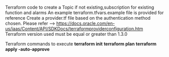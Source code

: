 Terraform code to create a Topic if not existing,subscription for existing function and alarms
An example terraform.tfvars.example file is provided for reference
Create a provider.tf file based on the authentication method chosen. Please refer --> https://docs.oracle.com/en-us/iaas/Content/API/SDKDocs/terraformproviderconfiguration.htm
Terraform version used must be equal or greater than 1.3.0

Terraform commands to execute 
  **terraform init**
  **terraform plan**
  **terraform apply -auto-approve**
